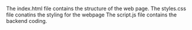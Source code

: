The index.html file contains the structure of the web page.
The styles.css file conatins the styling for the webpage 
The script.js file contains the backend coding.
